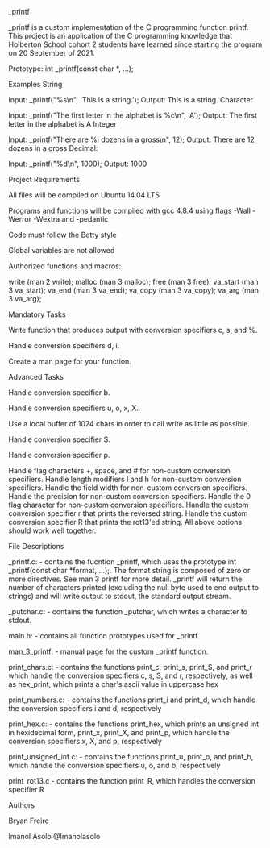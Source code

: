 _printf

_printf is a custom implementation of the C programming function printf. This project is an application of the C programming knowledge that Holberton School cohort 2 students have learned since starting the program on 20 September of 2021.

Prototype: int _printf(const char *, ...);

Examples
String

Input: _printf("%s\n", 'This is a string.');
Output: This is a string.
Character

Input: _printf("The first letter in the alphabet is %c\n", 'A');
Output: The first letter in the alphabet is A
Integer

Input: _printf("There are %i dozens in a gross\n", 12);
Output: There are 12 dozens in a gross
Decimal:

Input: _printf("%d\n", 1000);
Output: 1000

Project Requirements

All files will be compiled on Ubuntu 14.04 LTS

Programs and functions will be compiled with gcc 4.8.4 using flags -Wall -Werror -Wextra and -pedantic

Code must follow the Betty style

Global variables are not allowed

Authorized functions and macros:

write (man 2 write);
malloc (man 3 malloc);
free (man 3 free);
va_start (man 3 va_start);
va_end (man 3 va_end);
va_copy (man 3 va_copy);
va_arg (man 3 va_arg);

Mandatory Tasks

 Write function that produces output with conversion specifiers c, s, and %.

 Handle conversion specifiers d, i. 

Create a man page for your function.

Advanced Tasks

 Handle conversion specifier b.

 Handle conversion specifiers u, o, x, X.

 Use a local buffer of 1024 chars in order to call write as little as possible.

 Handle conversion specifier S.

 Handle conversion specifier p.

 Handle flag characters +, space, and # for non-custom conversion specifiers.
 Handle length modifiers l and h for non-custom conversion specifiers.
 Handle the field width for non-custom conversion specifiers.
 Handle the precision for non-custom conversion specifiers.
 Handle the 0 flag character for non-custom conversion specifiers.
 Handle the custom conversion specifier r that prints the reversed string.
 Handle the custom conversion specifier R that prints the rot13'ed string.
 All above options should work well together.

File Descriptions

 _printf.c: - contains the fucntion _printf, which uses the prototype int _printf(const char *format, ...);. The format string is composed of zero or more directives. See man 3 printf for more detail. _printf will return the number of characters printed (excluding the null byte used to end output to strings) and will write output to stdout, the standard output stream.

 _putchar.c: - contains the function _putchar, which writes a character to stdout.

 main.h: - contains all function prototypes used for _printf.

 man_3_printf: - manual page for the custom _printf function.

 print_chars.c: - contains the functions print_c, print_s, print_S, and print_r which handle the conversion specifiers c, s, S, and r, respectively, as well as hex_print, which prints a char's ascii value in uppercase hex

 print_numbers.c: - contains the functions print_i and print_d, which handle the conversion specifiers i and d, respectively

 print_hex.c: - contains the functions print_hex, which prints an unsigned int in hexidecimal form, print_x, print_X, and print_p, which handle the conversion specifiers x, X, and p, respectively

 print_unsigned_int.c: - contains the functions print_u, print_o, and print_b, which handle the conversion specifiers u, o, and b, respectively

 print_rot13.c - contains the function print_R, which handles the conversion specifier R

Authors

 Bryan Freire

 Imanol Asolo @Imanolasolo
